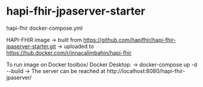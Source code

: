 # hapi-fhir-jpaserver-starter
hapi-fhir docker-compose.yml

HAPI-FHIR image 
  -> built from https://github.com/hapifhir/hapi-fhir-jpaserver-starter.git
  -> uploaded to https://hub.docker.com/r/innacalimbahin/hapi-fhir

To run image on Docker toolbox/ Docker Desktop:
  -> docker-compose up -d --build
  -> The server can be reached at http://localhost:8080/hapi-fhir-jpaserver/

